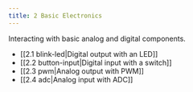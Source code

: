 ```yaml
---
title: 2 Basic Electronics
---
```

Interacting with basic analog and digital components.

- [[2.1 blink-led|Digital output with an LED]]
- [[2.2 button-input|Digital input with a switch]]
- [[2.3 pwm|Analog output with PWM]]
- [[2.4 adc|Analog input with ADC]]
